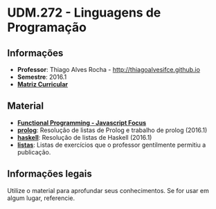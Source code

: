 # UDM.272 - Linguagens de Programação

## Informações

 * **Professor**: Thiago Alves Rocha - http://thiagoalvesifce.github.io
 * **Semestre**: 2016.1
 * **[Matriz Curricular](https://qacademico.ifce.edu.br/qacademico/index.asp?t=1012&TIPO_BUSCA_PLANO_ENSINO=PAUTA&CODIGO_BUSCA_PLANO_ENSINO=243711)**

## Material

 * **[Functional Programming - Javascript Focus](https://speakerdeck.com/srmourasilva/functional-programming-javascript-focus)**
 * **[prolog](prolog/)**: Resolução de listas de Prolog e trabalho de prolog (2016.1)
 * **[haskell](haskell/)**: Resolução de listas de Haskell (2016.1)
 * **[listas](listas/)**: Listas de exercícios que o professor gentilmente permitiu a publicação.

## Informações legais

Utilize o material para aprofundar seus conhecimentos. Se for usar em algum lugar, referencie.